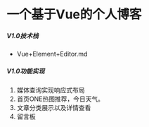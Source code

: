 # 一个基于Vue的个人博客
##### V1.0技术栈
- Vue+Element+Editor.md

##### V1.0功能实现
1. 媒体查询实现响应式布局
2. 首页ONE热图推荐，今日天气。
3. 文章分类展示以及详情查看
4. 留言板